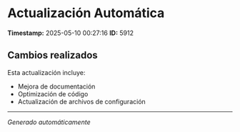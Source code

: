 # Actualización Automática

**Timestamp:** 2025-05-10 00:27:16
**ID:** 5912

## Cambios realizados

Esta actualización incluye:
- Mejora de documentación
- Optimización de código
- Actualización de archivos de configuración

---
*Generado automáticamente*
